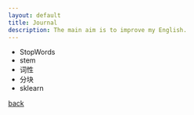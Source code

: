 ```yaml
---
layout: default
title: Journal
description: The main aim is to improve my English.
---
```


- StopWords
- stem
- 词性
- 分块
- sklearn


[back](./)
